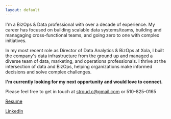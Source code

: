 ```yaml
---
layout: default
---
```


I'm a BizOps & Data professional with over a decade of experience. My career has focused on building scalable data systems/teams, building and managaging cross-functional teams, and going zero to one with complex initiatives.

In my most recent role as Director of Data Analytics & BizOps at Xola, I built the company's data infrastructure from the ground up and managed a diverse team of data, marketing, and operations professionals. I thrive at the intersection of data and BizOps, helping organizations make informed decisions and solve complex challenges.

<b>I'm currently looking for my next opportunity and would love to connect.</b>

Please feel free to get in touch at stroud.c@gmail.com or 510-825-0165

[Resume](./Chris_Stroud_Resume.pdf)

[LinkedIn](https://www.linkedin.com/in/chrisstroud)





